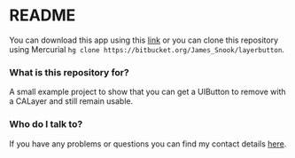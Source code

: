 # README #

You can download this app using this [link](https://bitbucket.org/James_Snook/layerbutton/get/0455ff9b8125.zip) or you can clone this repository using Mercurial `hg clone https://bitbucket.org/James_Snook/layerbutton`.

### What is this repository for? ###

A small example project to show that you can get a UIButton to remove with a  CALayer and still remain usable.

### Who do I talk to? ###

If you have any problems or questions you can find my contact details [here](http://www.twistedape.me.uk/blog/contact).